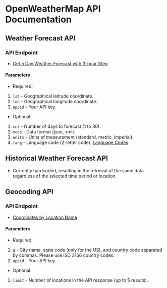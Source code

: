 # OpenWeatherMap API Documentation

## Weather Forecast API

### API Endpoint

- [Get 5 Day Weather Forecast with 3-hour Step](http://api.openweathermap.org/data/2.5/forecast)

#### Parameters

- Required:

1. `lat` - Geographical latitude coordinate.
2. `lon` - Geographical longitude coordinate.
3. `appid` - Your API key.

- Optional:

1. `cnt` - Number of days to forecast (1 to 30).
2. `mode` - Data format (json, xml).
3. `units` - Units of measurement (standard, metric, imperial).
4. `lang` - Language code (2-letter code). [Language Codes](https://openweathermap.org/api/geocoding-api)

## Historical Weather Forecast API

- Currently hardcoded, resulting in the retrieval of the same data regardless of the selected time period or location.

## Geocoding API

### API Endpoint

- [Coordinates by Location Name](http://api.openweathermap.org/geo/1.0/direct)

#### Parameters

- Required:

1. `q` - City name, state code (only for the US), and country code separated by commas. Please use ISO 3166 country codes.
2. `appid` - Your API key.

- Optional:

1. `limit` - Number of locations in the API response (up to 5 results).
